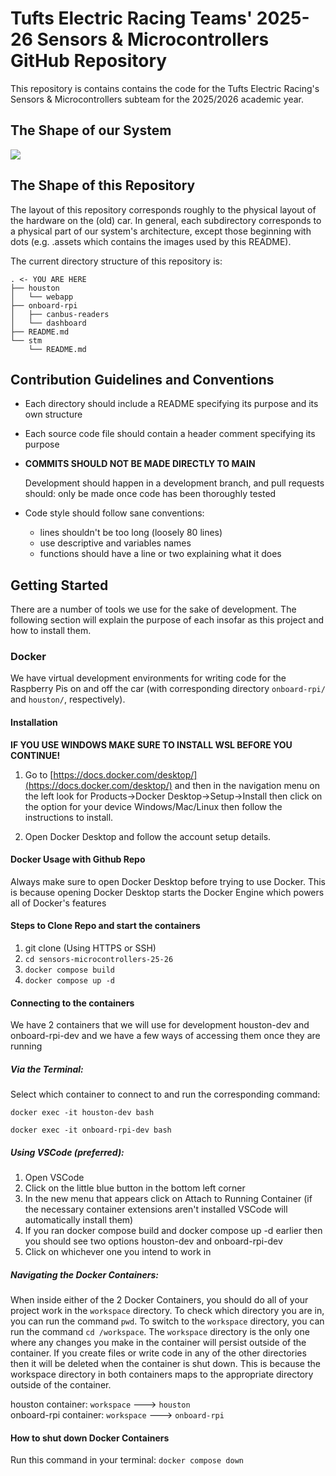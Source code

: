 # Tufts Electric Racing Teams' 2025-26 Sensors & Microcontrollers GitHub Repository

This repository is contains contains the code for 
the Tufts Electric Racing's Sensors & Microcontrollers subteam
for the 2025/2026 academic year.

## The Shape of our System
![](.assets/sensor-flowchart.png)

## The Shape of this Repository
The layout of this repository corresponds roughly to the
physical layout of the hardware on the (old) car. In general, each subdirectory
corresponds to a physical part of our system's architecture, except those
beginning with dots (e.g. .assets which contains the images used
by this README).

The current directory structure of this repository is:

    . <- YOU ARE HERE
    ├── houston
    │   └── webapp
    ├── onboard-rpi
    │   ├── canbus-readers
    │   └── dashboard
    ├── README.md
    └── stm
        └── README.md

## Contribution Guidelines and Conventions
* Each directory should include a README specifying its purpose and 
  its own structure
* Each source code file should contain a header comment specifying its purpose
* **COMMITS SHOULD NOT BE MADE DIRECTLY TO MAIN**

  Development should happen in a development branch, and pull requests should:
  only be made once code has been thoroughly tested

* Code style should follow sane conventions:
  * lines shouldn't be too long (loosely 80 lines)
  * use descriptive and variables names
  * functions should have a line or two explaining what it does

## Getting Started
There are a number of tools we use for the sake of development.
The following section will explain the purpose of each insofar as
this project and how to install them.

### Docker
We have virtual development environments for writing code for the 
Raspberry Pis on and off the car (with corresponding directory `onboard-rpi/`
and `houston/`, respectively).

#### Installation
**IF YOU USE WINDOWS MAKE SURE TO INSTALL WSL BEFORE YOU CONTINUE!**

1. Go to [https://docs.docker.com/desktop/](https://docs.docker.com/desktop/) and then in the navigation menu on the left look for Products->Docker Desktop->Setup->Install then click on the option for your device Windows/Mac/Linux then follow the instructions to install.

2. Open Docker Desktop and follow the account setup details.

#### Docker Usage with Github Repo
Always make sure to open Docker Desktop before trying to use Docker. This is because opening Docker Desktop starts the Docker Engine which powers all of Docker's features

#### Steps to Clone Repo and start the containers
1. git clone (Using HTTPS or SSH)
2. `cd sensors-microcontrollers-25-26`
3. `docker compose build`
4. `docker compose up -d`

#### Connecting to the containers
We have 2 containers that we will use for development houston-dev and onboard-rpi-dev and we have a few ways of accessing them once they are running

##### Via the Terminal:
Select which container to connect to and run the corresponding command:

  `docker exec -it houston-dev bash`

  `docker exec -it onboard-rpi-dev bash`

##### Using VSCode (preferred):
1. Open VSCode
2. Click on the little blue button in the bottom left corner
3. In the new menu that appears click on Attach to Running Container (if the necessary container extensions aren't installed VSCode will automatically install them)
4. If you ran docker compose build and docker compose up -d earlier then you should see two options houston-dev and onboard-rpi-dev
5. Click on whichever one you intend to work in

##### Navigating the Docker Containers:
When inside either of the 2 Docker Containers, you should do all of your project work in the `workspace` directory. To check which directory you are in, you can run the command `pwd`. To switch to the `workspace` directory, you can run the command `cd /workspace`. The `workspace` directory is the only one where any changes you make in the container will persist outside of the container. If you create files or write code in any of the other directories then it will be deleted when the container is shut down. This is because the workspace directory in both containers maps to the appropriate directory outside of the container.

houston container:     `workspace` ---> `houston`  
onboard-rpi container: `workspace` ---> `onboard-rpi`

#### How to shut down Docker Containers
Run this command in your terminal: `docker compose down`
